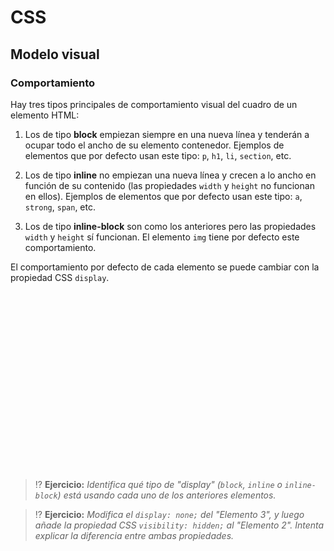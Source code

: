 # CSS
## Modelo visual

### Comportamiento

Hay tres tipos principales de comportamiento visual del cuadro de un elemento HTML: 

1. Los de tipo **block** empiezan siempre en una nueva línea y tenderán a ocupar todo el ancho de su elemento contenedor. Ejemplos de elementos que por defecto usan este tipo: `p`, `h1`, `li`, `section`, etc.

1. Los de tipo **inline** no empiezan una nueva línea y crecen a lo ancho en función de su contenido (las propiedades `width` y `height` no funcionan en ellos). Ejemplos de elementos que por defecto usan este tipo: `a`, `strong`, `span`, etc.

1. Los de tipo **inline-block** son como los anteriores pero las propiedades `width` y `height` sí funcionan. El elemento `img` tiene por defecto este comportamiento.

El comportamiento por defecto de cada elemento se puede cambiar con la propiedad CSS `display`.

<div class="codepen" data-prefill data-height="410" data-theme-id="light" data-default-tab="result" data-editable="true" style="opacity:0">
<pre data-lang="html">&lt;body>
&lt;div id="e1">Elemento 1&lt;/div>
&lt;div id="e2">Elemento 2&lt;/div>
&lt;div id="e3">Elemento 3&lt;/div>
&lt;div id="e4">Elemento 4&lt;/div>
&lt;div id="e5">Elemento 5&lt;/div>
&lt;/body></pre>
<pre data-lang="css">
div {
  color: white;
  background-color: blueviolet;
  border: 3px solid indigo;
  padding: 10px;
  margin: 10px;
}
#e2 { display: inline-block; height: 95px; width: 150px; }
#e3 { display: inline; height: 95px; width: 150px; }
#e4 { display: inline-block; }
</pre>
</div>

> ⁉️ **Ejercicio:** _Identifica qué tipo de "display" (`block`, `inline` o `inline-block`) está usando cada uno de los anteriores elementos._

> ⁉️ **Ejercicio:** _Modifica el `display: none;` del "Elemento 3", y luego añade la propiedad CSS `visibility: hidden;` al "Elemento 2". Intenta explicar la diferencia entre ambas propiedades._